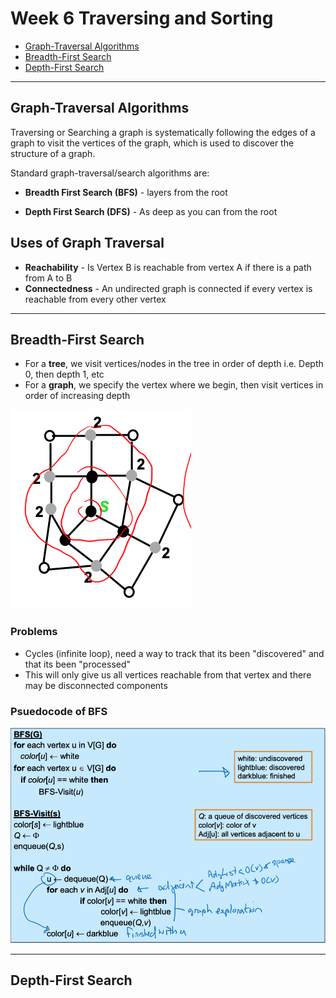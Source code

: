 # Week 6 Traversing and Sorting

- [Graph-Traversal Algorithms](##Graph-Traversal%20Algorithms)
- [Breadth-First Search](##Breadth-First%20Search)
- [Depth-First Search](##Depth-First%20Search)

---

## Graph-Traversal Algorithms

Traversing or Searching a graph is systematically following the edges of a graph to visit the vertices of the graph, which is used to discover the structure of a graph.

Standard graph-traversal/search algorithms are:

- **Breadth First Search (BFS)** - layers from the root

- **Depth First Search (DFS)** - As deep as you can from the root

## Uses of Graph Traversal

- **Reachability** - Is Vertex B is reachable from vertex A if there is a path from A to B
- **Connectedness** - An undirected graph is connected if every vertex is reachable from every other vertex

---

## Breadth-First Search

- For a **tree**, we visit vertices/nodes in the tree in order of depth i.e. Depth 0, then depth 1, etc
- For a **graph**, we specify the vertex where we begin, then visit vertices in order of increasing depth

![breadth-first-search](images/breadth-first-search.png)

### Problems

- Cycles (infinite loop), need a way to track that its been "discovered" and that its been "processed"
- This will only give us all vertices reachable from that vertex and there may be disconnected components

### Psuedocode of BFS

![psuedocode-of-bfs](images/psuedocode-of-bfs.png)

---

## Depth-First Search
